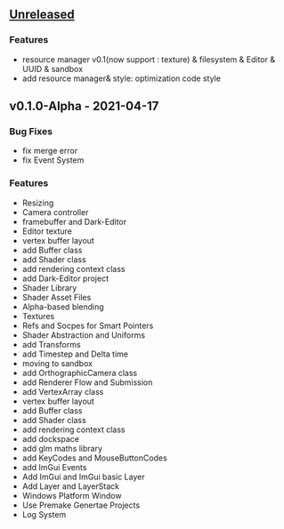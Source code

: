 <a name="unreleased"></a>
## [Unreleased]

### Features
- resource manager v0.1(now support : texture) & filesystem & Editor & UUID & sandbox
- add resource manager& style: optimization code style


<a name="v0.1.0-Alpha"></a>
## v0.1.0-Alpha - 2021-04-17
### Bug Fixes
- fix merge error
- fix Event System

### Features
- Resizing
- Camera controller
- framebuffer and Dark-Editor
- Editor texture
- vertex buffer layout
- add Buffer class
- add Shader class
- add rendering context class
- add Dark-Editor project
- Shader Library
- Shader Asset Files
- Alpha-based blending
- Textures
- Refs and Socpes for Smart Pointers
- Shader Abstraction and Uniforms
- add Transforms
- add Timestep and Delta time
- moving to sandbox
- add OrthographicCamera class
- add Renderer Flow and Submission
- add VertexArray class
- vertex buffer layout
- add Buffer class
- add Shader class
- add rendering context class
- add dockspace
- add glm maths library
- add KeyCodes and MouseButtonCodes
- add ImGui Events
- Add ImGui and ImGui basic Layer
- Add Layer and LayerStack
- Windows Platform Window
- Use Premake Genertae Projects
- Log System


[Unreleased]: https://github.com/Acmen-Team/Dark/compare/v0.1.0-Alpha...HEAD
